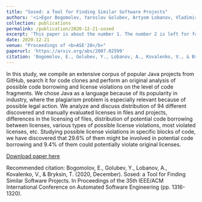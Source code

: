 ```yaml
---
title: "Sosed: a Tool for Finding Similar Software Projects"
authors: '<i>Egor Bogomolov, Yaroslav Golubev, Artyom Lobanov, Vladimir Kovalenko, and Timofey Bryksin</i>'
collection: publications
permalink: /publication/2020-12-21-sosed
excerpt: 'This paper is about the number 1. The number 2 is left for future work.'
date: 2020-12-21
venue: "Proceedings of <b>ASE'20</b>"
paperurl: 'https://arxiv.org/abs/2007.02599'
citation: 'Bogomolov, E., Golubev, Y., Lobanov, A., Kovalenko, V., & Bryksin, T. (2020, December). Sosed: a Tool for Finding Similar Software Projects. In Proceedings of the 35th IEEE/ACM International Conference on Automated Software Engineering (pp. 1316-1320).'
---
```

In this study, we compile an extensive corpus of popular Java projects from GitHub, search it for code clones and 
perform an original analysis of possible code borrowing and license violations on the level of code fragments. 
We chose Java as a language because of its popularity in industry, where the plagiarism problem is especially 
relevant because of possible legal action. We analyze and discuss distribution of 94 different discovered and 
manually evaluated licenses in files and projects, differences in the licensing of files, distribution of potential 
code borrowing between licenses, various types of possible license violations, most violated licenses, etc. Studying 
possible license violations in specific blocks of code, we have discovered that 29.6% of them might be involved in 
potential code borrowing and 9.4% of them could potentially violate original licenses.

[Download paper here](https://arxiv.org/pdf/2007.02599.pdf)

Recommended citation: Bogomolov, E., Golubev, Y., Lobanov, A., Kovalenko, V., & Bryksin, T. (2020, December). Sosed: a Tool for Finding Similar Software Projects. In Proceedings of the 35th IEEE/ACM International Conference on Automated Software Engineering (pp. 1316-1320).